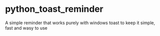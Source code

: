 # python_toast_reminder
A simple reminder that works purely with windows toast to keep it simple, fast and wasy to use
